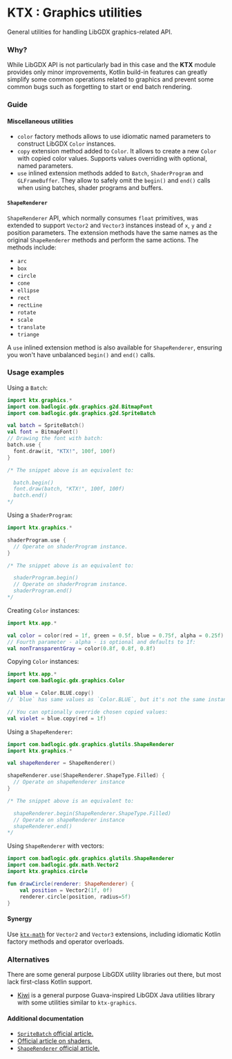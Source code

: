 # KTX : Graphics utilities

General utilities for handling LibGDX graphics-related API.

### Why?

While LibGDX API is not particularly bad in this case and the **KTX** module provides only minor improvements, 
Kotlin build-in features can greatly simplify some common operations related to graphics and prevent some
common bugs such as forgetting to start or end batch rendering.

### Guide

#### Miscellaneous utilities

- `color` factory methods allows to use idiomatic named parameters to construct LibGDX `Color` instances.
- `copy` extension method added to `Color`. It allows to create a new `Color` with copied color values. Supports values
overriding with optional, named parameters.
- `use` inlined extension methods added to `Batch`, `ShaderProgram` and `GLFrameBuffer`. They allow to safely
omit the `begin()` and `end()` calls when using batches, shader programs and buffers.

#### `ShapeRenderer`

`ShapeRenderer` API, which normally consumes `float` primitives, was extended to support `Vector2` and `Vector3`
instances instead of `x`, `y` and `z` position parameters. The extension methods have the same names as the
original `ShapeRenderer` methods and perform the same actions. The methods include:

- `arc`
- `box`
- `circle`
- `cone`
- `ellipse`
- `rect`
- `rectLine`
- `rotate`
- `scale`
- `translate`
- `triange`

A `use` inlined extension method is also available for `ShapeRenderer`, ensuring you won't have unbalanced `begin()`
and `end()` calls.

### Usage examples

Using a `Batch`:

```Kotlin
import ktx.graphics.*
import com.badlogic.gdx.graphics.g2d.BitmapFont
import com.badlogic.gdx.graphics.g2d.SpriteBatch

val batch = SpriteBatch()
val font = BitmapFont()
// Drawing the font with batch:
batch.use {
  font.draw(it, "KTX!", 100f, 100f)
}

/* The snippet above is an equivalent to:

  batch.begin()
  font.draw(batch, "KTX!", 100f, 100f)
  batch.end()
*/
```

Using a `ShaderProgram`:

```Kotlin
import ktx.graphics.*

shaderProgram.use {
  // Operate on shaderProgram instance.
}

/* The snippet above is an equivalent to:

  shaderProgram.begin()
  // Operate on shaderProgram instance.
  shaderProgram.end()
*/
```

Creating `Color` instances:

```Kotlin
import ktx.app.*

val color = color(red = 1f, green = 0.5f, blue = 0.75f, alpha = 0.25f)
// Fourth parameter - alpha - is optional and defaults to 1f:
val nonTransparentGray = color(0.8f, 0.8f, 0.8f)
```

Copying `Color` instances:

```Kotlin
import ktx.app.*
import com.badlogic.gdx.graphics.Color

val blue = Color.BLUE.copy()
// `blue` has same values as `Color.BLUE`, but it's not the same instance.

// You can optionally override chosen copied values:
val violet = blue.copy(red = 1f)
```

Using a `ShapeRenderer`:

```kotlin
import com.badlogic.gdx.graphics.glutils.ShapeRenderer
import ktx.graphics.*

val shapeRenderer = ShapeRenderer()

shapeRenderer.use(ShapeRenderer.ShapeType.Filled) {
  // Operate on shapeRenderer instance
}

/* The snippet above is an equivalent to:

  shapeRenderer.begin(ShapeRenderer.ShapeType.Filled)
  // Operate on shapeRenderer instance
  shapeRenderer.end()
*/
```

Using `ShapeRenderer` with vectors: 

```Kotlin
import com.badlogic.gdx.graphics.glutils.ShapeRenderer
import com.badlogic.gdx.math.Vector2
import ktx.graphics.circle

fun drawCircle(renderer: ShapeRenderer) {
    val position = Vector2(1f, 0f)
    renderer.circle(position, radius=5f)
}
```

#### Synergy

Use [`ktx-math`](../math) for `Vector2` and `Vector3` extensions, including idiomatic Kotlin factory
methods and operator overloads.

### Alternatives

There are some general purpose LibGDX utility libraries out there, but most lack first-class Kotlin support.

- [Kiwi](https://github.com/czyzby/gdx-lml/tree/master/kiwi) is a general purpose Guava-inspired LibGDX Java utilities
library with some utilities similar to `ktx-graphics`.

#### Additional documentation

- [`SpriteBatch` official article.](https://github.com/libgdx/libgdx/wiki/Spritebatch%2C-Textureregions%2C-and-Sprites)
- [Official article on shaders.](https://github.com/libgdx/libgdx/wiki/Shaders)
- [`ShapeRenderer` official article.](https://github.com/libgdx/libgdx/wiki/Rendering-shapes)
